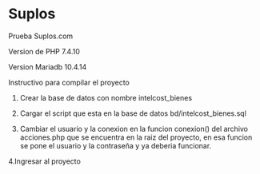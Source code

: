# Suplos

Prueba Suplos.com

Version de PHP 7.4.10 

Version Mariadb 10.4.14

Instructivo para compilar el proyecto

1. Crear la base de datos con nombre intelcost_bienes

2. Cargar el script que esta en la base de datos bd/intelcost_bienes.sql

3. Cambiar el usuario y la conexion en la funcion conexion() del archivo acciones.php que se encuentra en la raiz del proyecto, 
en esa funcion se pone el usuario y la contraseña y ya deberia funcionar.

4.Ingresar al proyecto
